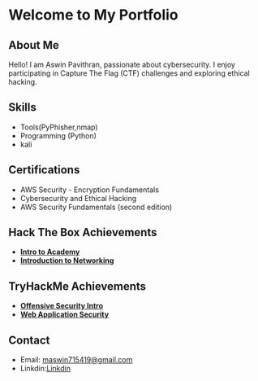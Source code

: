 # Welcome to My Portfolio

## About Me
Hello! I am Aswin Pavithran, passionate about cybersecurity. I enjoy participating in Capture The Flag (CTF) challenges and exploring ethical hacking.

## Skills
- Tools(PyPhisher,nmap)
- Programming (Python)
- kali

## Certifications
- AWS Security - Encryption Fundamentals
- Cybersecurity and Ethical Hacking
- AWS Security Fundamentals (second edition)

## Hack The Box Achievements
- **[Intro to Academy](https://academy.hackthebox.com/module/details/15)**
- **[Introduction to Networking](https://academy.hackthebox.com/module/details/34)**

## TryHackMe Achievements
- **[Offensive Security Intro](https://tryhackme.com/r/room/offensivesecurityintro)**
- **[Web Application Security](https://tryhackme.com/r/room/introwebapplicationsecurity)**


## Contact
- Email: maswin715419@gmail.com
- Linkdin:[Linkdin](https://www.linkedin.com/in/aswin-pavithran-4811b9311/)
